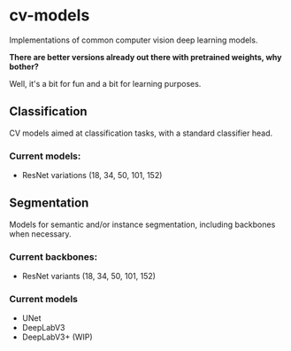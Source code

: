 # cv-models
Implementations of common computer vision deep learning models.


**There are better versions already out there with pretrained weights, why bother?**

Well, it's a bit for fun and a bit for learning purposes.


## Classification
CV models aimed at classification tasks, with a standard classifier head.
### Current models:
- ResNet variations (18, 34, 50, 101, 152)

## Segmentation
Models for semantic and/or instance segmentation, including backbones when necessary.

### Current backbones:
- ResNet variants (18, 34, 50, 101, 152)

### Current models
- UNet
- DeepLabV3
- DeepLabV3+ (WIP)
